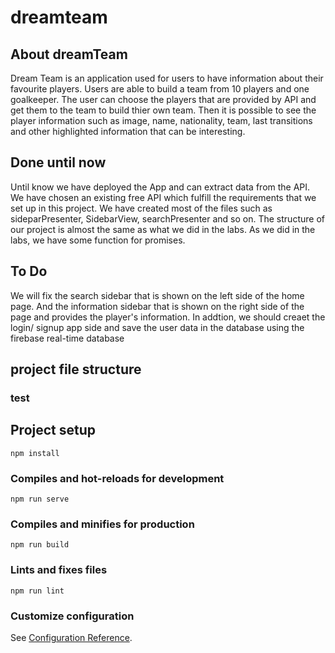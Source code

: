 # dreamteam
## About dreamTeam

Dream Team is an application used for users to have information about their favourite players. Users are able to build a team from 10 players and one goalkeeper. The user can choose the players that are provided by API and get them to the team to build thier own team. Then it is possible to see the player information such as image, name, nationality, team, last transitions and other highlighted information that can be interesting. 
## Done until now

Until know we have deployed the App and can extract data from the API. We have chosen an existing free API which fulfill the requirements that we set up in this project. We have created most of the files such as sideparPresenter, SidebarView, searchPresenter and so on. The structure of our project is almost the same as what we did in the labs. As we did in the labs, we have some function for promises. 

## To Do

We will fix the search sidebar that is shown on the left side of the home page. And the information sidebar that is shown on the right side of the page and provides the player's information. In addtion, we should creaet the login/ signup app side and save the user data in the database using the firebase real-time database

## project file structure

###  test
## Project setup
```
npm install
```

### Compiles and hot-reloads for development
```
npm run serve
```

### Compiles and minifies for production
```
npm run build
```

### Lints and fixes files
```
npm run lint
```

### Customize configuration
See [Configuration Reference](https://cli.vuejs.org/config/).
